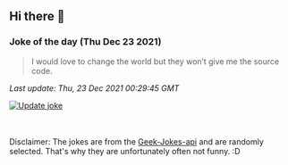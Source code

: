 ## Hi there 👋

### Joke of the day (Thu Dec 23 2021)
<!-- joke -->
>I would love to change the world but they won’t give me the source code.
<!-- /joke -->

*Last update: Thu, 23 Dec 2021 00:29:45 GMT*

[![Update joke](https://github.com/nclskfm/nclskfm/actions/workflows/joke.yml/badge.svg)](https://github.com/nclskfm/nclskfm/actions/workflows/joke.yml)

<br><br>
Disclaimer: The jokes are from the [Geek-Jokes-api](https://github.com/sameerkumar18/geek-joke-api) and are randomly selected. That's why they are unfortunately often not funny. :D
